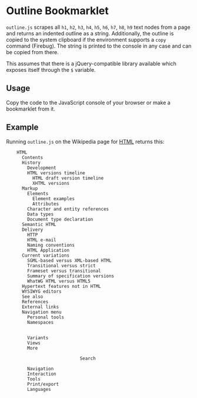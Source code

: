 # Outline Bookmarklet

`outline.js` scrapes all `h1`, `h2`, `h3`, `h4`, `h5`, `h6`, `h7`,
`h8`, `h9` text nodes from a page and returns an indented outline as a
string. Additionally, the outline is copied to the system clipboard if
the environment supports a `copy` command (Firebug). The string is
printed to the console in any case and can be copied from there.

This assumes that there is a jQuery-compatible library available which
exposes itself through the `$` variable.

## Usage

Copy the code to the JavaScript console of your browser or make a
bookmarklet from it.

## Example

Running `outline.js` on the Wikipedia page for
[HTML](http://en.wikipedia.org/wiki/HTML)
returns this:

        HTML
          Contents
          History
            Development
            HTML versions timeline
              HTML draft version timeline
              XHTML versions
          Markup
            Elements
              Element examples
              Attributes
            Character and entity references
            Data types
            Document type declaration
          Semantic HTML
          Delivery
            HTTP
            HTML e-mail
            Naming conventions
            HTML Application
          Current variations
            SGML-based versus XML-based HTML
            Transitional versus strict
            Frameset versus transitional
            Summary of specification versions
            WhatWG HTML versus HTML5
          Hypertext features not in HTML
          WYSIWYG editors
          See also
          References
          External links
          Navigation menu
            Personal tools
            Namespaces
            
      													
            Variants
            Views
            More
            
      							Search
      						
            Navigation
            Interaction
            Tools
            Print/export
            Languages
